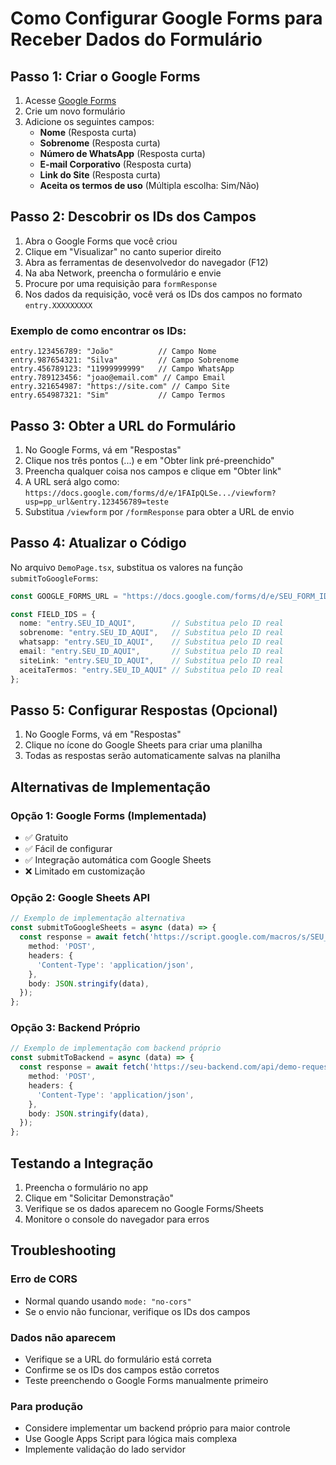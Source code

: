 # Como Configurar Google Forms para Receber Dados do Formulário

## Passo 1: Criar o Google Forms

1. Acesse [Google Forms](https://forms.google.com)
2. Crie um novo formulário
3. Adicione os seguintes campos:
   - **Nome** (Resposta curta)
   - **Sobrenome** (Resposta curta)
   - **Número de WhatsApp** (Resposta curta)
   - **E-mail Corporativo** (Resposta curta)
   - **Link do Site** (Resposta curta)
   - **Aceita os termos de uso** (Múltipla escolha: Sim/Não)

## Passo 2: Descobrir os IDs dos Campos

1. Abra o Google Forms que você criou
2. Clique em "Visualizar" no canto superior direito
3. Abra as ferramentas de desenvolvedor do navegador (F12)
4. Na aba Network, preencha o formulário e envie
5. Procure por uma requisição para `formResponse`
6. Nos dados da requisição, você verá os IDs dos campos no formato `entry.XXXXXXXXX`

### Exemplo de como encontrar os IDs:
```
entry.123456789: "João"          // Campo Nome
entry.987654321: "Silva"         // Campo Sobrenome
entry.456789123: "11999999999"   // Campo WhatsApp
entry.789123456: "joao@email.com" // Campo Email
entry.321654987: "https://site.com" // Campo Site
entry.654987321: "Sim"           // Campo Termos
```

## Passo 3: Obter a URL do Formulário

1. No Google Forms, vá em "Respostas"
2. Clique nos três pontos (...) e em "Obter link pré-preenchido"
3. Preencha qualquer coisa nos campos e clique em "Obter link"
4. A URL será algo como: `https://docs.google.com/forms/d/e/1FAIpQLSe.../viewform?usp=pp_url&entry.123456789=teste`
5. Substitua `/viewform` por `/formResponse` para obter a URL de envio

## Passo 4: Atualizar o Código

No arquivo `DemoPage.tsx`, substitua os valores na função `submitToGoogleForms`:

```typescript
const GOOGLE_FORMS_URL = "https://docs.google.com/forms/d/e/SEU_FORM_ID_AQUI/formResponse";

const FIELD_IDS = {
  nome: "entry.SEU_ID_AQUI",        // Substitua pelo ID real
  sobrenome: "entry.SEU_ID_AQUI",   // Substitua pelo ID real
  whatsapp: "entry.SEU_ID_AQUI",    // Substitua pelo ID real
  email: "entry.SEU_ID_AQUI",       // Substitua pelo ID real
  siteLink: "entry.SEU_ID_AQUI",    // Substitua pelo ID real
  aceitaTermos: "entry.SEU_ID_AQUI" // Substitua pelo ID real
};
```

## Passo 5: Configurar Respostas (Opcional)

1. No Google Forms, vá em "Respostas"
2. Clique no ícone do Google Sheets para criar uma planilha
3. Todas as respostas serão automaticamente salvas na planilha

## Alternativas de Implementação

### Opção 1: Google Forms (Implementada)
- ✅ Gratuito
- ✅ Fácil de configurar
- ✅ Integração automática com Google Sheets
- ❌ Limitado em customização

### Opção 2: Google Sheets API
```typescript
// Exemplo de implementação alternativa
const submitToGoogleSheets = async (data) => {
  const response = await fetch('https://script.google.com/macros/s/SEU_SCRIPT_ID/exec', {
    method: 'POST',
    headers: {
      'Content-Type': 'application/json',
    },
    body: JSON.stringify(data),
  });
};
```

### Opção 3: Backend Próprio
```typescript
// Exemplo de implementação com backend próprio
const submitToBackend = async (data) => {
  const response = await fetch('https://seu-backend.com/api/demo-requests', {
    method: 'POST',
    headers: {
      'Content-Type': 'application/json',
    },
    body: JSON.stringify(data),
  });
};
```

## Testando a Integração

1. Preencha o formulário no app
2. Clique em "Solicitar Demonstração"
3. Verifique se os dados aparecem no Google Forms/Sheets
4. Monitore o console do navegador para erros

## Troubleshooting

### Erro de CORS
- Normal quando usando `mode: "no-cors"`
- Se o envio não funcionar, verifique os IDs dos campos

### Dados não aparecem
- Verifique se a URL do formulário está correta
- Confirme se os IDs dos campos estão corretos
- Teste preenchendo o Google Forms manualmente primeiro

### Para produção
- Considere implementar um backend próprio para maior controle
- Use Google Apps Script para lógica mais complexa
- Implemente validação do lado servidor
